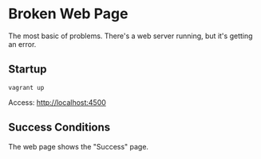# Broken Web Page

The most basic of problems. There's a web server running, but it's getting an error.

## Startup
`vagrant up`

Access: [http://localhost:4500](http://localhost:4500)

## Success Conditions

The web page shows the "Success" page.
